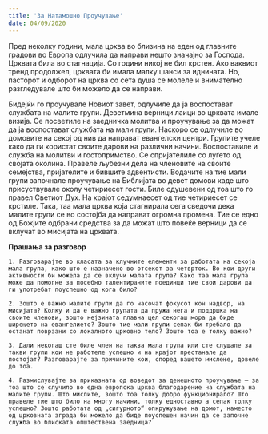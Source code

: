 ```yaml
---
title: 'За Натамошно Проучување'
date: 04/09/2020
---
```


Пред неколку години, мала црква во близина на еден од главните градови во Европа одлучила да направи нешто значајно за Господа. Црквата била во стагнација. Со години никој не бил крстен. Ако ваквиот тренд продолжел, црквата би имала малку шанси за иднината. Но, пасторот и одборот на црква со сета душа се молеле и внимателно разгледувале што би можело да се направи.

Бидејќи го проучувале Новиот завет, одлучиле да ја воспостават службата на малите групи. Деветмина верници лаици во црквата имале визија. Се посветиле на заедничка молитва и проучување за да можат да ја воспостават службата на мали групи. Наскоро се одлучиле во домовите на секој од нив да направат евангелски центри. Групите учеле како да ги користат своите дарови на различни начини. Воспоставиле и служба на молитви и гостопримство. Се спријателиле со луѓето од својата околина. Правеле љубезни дела на членовите на своите семејства, пријателите и бившите адвентисти. Водачите на тие мали групи започнале проучување на Библијата во девет домови каде што присуствувале околу четириесет гости. Биле одушевени од тоа што го правел Светиот Дух. На крајот седумнаесет од тие четириесет се крстиле. Така, таа мала црква која стагнирала сега сведочи дека малите групи се во состојба да направат огромна промена. Тие се едно од Божјите одбрани средства за да можат што повеќе верници да се вклучат во мисијата на црквата.

**Прашања за разговор**

`1. Разговарајте во класата за клучните елементи за работата на секоја мала група, како што е назначено во отсекот за четврток. Во кои други активности би можела да се вклучи малата група? Како таа мала група може да помогне за посебно талентираните поединци тие свои дарови да ги употребат поуспешно од кога било?`

`2. Зошто е важно малите групи да го насочат фокусот кон надвор, на мисијата? Колку и да е важно групата да пружа нега и поддршка на своите членови, зошто нејзината главна цел секогаш мора да биде ширењето на евангелието? Зошто тие мали групи сепак би требало да останат поврзани со локалното црковно тело? Зошто тоа е толку важно?`

`3. Дали некогаш сте биле член на таква мала група или сте слушале за такви групи кои не работеле успешно и на крајот престанале да постојат? Разговарајте за причините кои, според вашето мислење, довеле до тоа.`

`4. Размислувајте за приказната од воведот за денешното проучување – за тоа што се случило во една европска црква благодарение на службата на малите групи. Што мислите, зошто тоа толку добро функционирало? Што правеле тие што било на многу начини, толку едноставно а сепак толку успешно? Зошто работата од „сигурното“ опкружување на домот, наместо од црковната зграда би можело да биде поуспешен начин да се започне служба во блиската општествена заедница?`